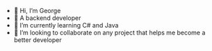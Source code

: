 - 👋 Hi, I’m George 
- 👀 A backend developer 
- 🌱 I’m currently learning C# and Java 
- 💞️ I’m looking to collaborate on any project that helps me become a better developer

<!---
georgeey123/georgeey123 is a ✨ special ✨ repository because its `README.md` (this file) appears on your GitHub profile.
You can click the Preview link to take a look at your changes.
--->
